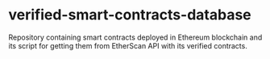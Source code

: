 # verified-smart-contracts-database
Repository containing smart contracts deployed in Ethereum blockchain and its script for getting them from EtherScan API with its verified contracts.
